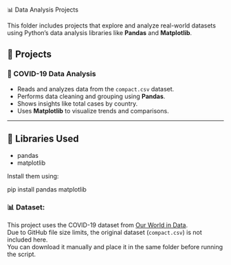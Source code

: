  📊 Data Analysis Projects

This folder includes projects that explore and analyze real-world datasets using Python’s data analysis libraries like **Pandas** and **Matplotlib**.


## 📂 Projects

### 🦠 COVID-19 Data Analysis
- Reads and analyzes data from the `compact.csv` dataset.
- Performs data cleaning and grouping using **Pandas**.
- Shows insights like total cases by country.
- Uses **Matplotlib** to visualize trends and comparisons.

---

## 🧰 Libraries Used
- pandas  
- matplotlib  

Install them using:

pip install pandas matplotlib

### 📊 Dataset:
This project uses the COVID-19 dataset from [Our World in Data](https://ourworldindata.org/coronavirus-source-data).  
Due to GitHub file size limits, the original dataset (`compact.csv`) is not included here.  
You can download it manually and place it in the same folder before running the script.

